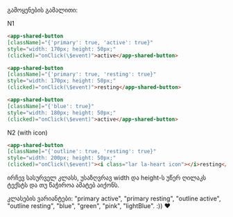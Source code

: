 გამოყენების გამალითი:

N1

```HTML
<app-shared-button
[className]="{'primary': true, 'active': true}"
style="width: 170px; height: 50px;"
(clicked)="onClick(\$event)">active</app-shared-button>
```

```HTML
<app-shared-button
[className]="{'primary': true, 'resting': true}"
style="width: 170px; height: 50px;"
(clicked)="onClick(\$event)">resting</app-shared-button>
```

```HTML
<app-shared-button
[className]="{'blue': true}"
style="width: 180px; height: 50px;"
(clicked)="onClick(\$event)">active</app-shared-button>
```

N2 (with icon)

```HTML
<app-shared-button
[className]="{'outline': true, 'resting': true}"
style="width: 200px; height: 50px;"
(clicked)="onClick(\$event)"><i class="lar la-heart icon"></i>resting</app-shared-button>
```

ირჩევ სასურველ კლასს, უსაზღვრავ width და height-ს უწერ ღილაკს ტექსტს და თუ წაჭიროა ამატებ აიქონს.

კლასების ვარიანტები: "primary active", "primary resting", "outline active", "outline resting", "blue", "green", "pink", "lightBlue". :)) ♥
